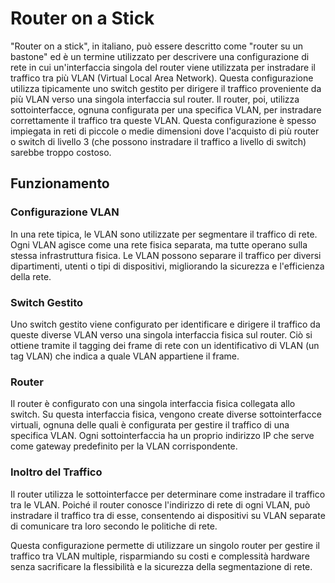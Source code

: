 # Router on a Stick

"Router on a stick", in italiano, può essere descritto come "router su un bastone" ed è un termine utilizzato per descrivere una configurazione di rete in cui un'interfaccia singola del router viene utilizzata per instradare il traffico tra più VLAN (Virtual Local Area Network). Questa configurazione utilizza tipicamente uno switch gestito per dirigere il traffico proveniente da più VLAN verso una singola interfaccia sul router. Il router, poi, utilizza sottointerfacce, ognuna configurata per una specifica VLAN, per instradare correttamente il traffico tra queste VLAN. Questa configurazione è spesso impiegata in reti di piccole o medie dimensioni dove l'acquisto di più router o switch di livello 3 (che possono instradare il traffico a livello di switch) sarebbe troppo costoso.

## Funzionamento

### Configurazione VLAN

In una rete tipica, le VLAN sono utilizzate per segmentare il traffico di rete. Ogni VLAN agisce come una rete fisica separata, ma tutte operano sulla stessa infrastruttura fisica. Le VLAN possono separare il traffico per diversi dipartimenti, utenti o tipi di dispositivi, migliorando la sicurezza e l'efficienza della rete.

### Switch Gestito

Uno switch gestito viene configurato per identificare e dirigere il traffico da queste diverse VLAN verso una singola interfaccia fisica sul router. Ciò si ottiene tramite il tagging dei frame di rete con un identificativo di VLAN (un tag VLAN) che indica a quale VLAN appartiene il frame.

### Router

Il router è configurato con una singola interfaccia fisica collegata allo switch. Su questa interfaccia fisica, vengono create diverse sottointerfacce virtuali, ognuna delle quali è configurata per gestire il traffico di una specifica VLAN. Ogni sottointerfaccia ha un proprio indirizzo IP che serve come gateway predefinito per la VLAN corrispondente.

### Inoltro del Traffico

Il router utilizza le sottointerfacce per determinare come instradare il traffico tra le VLAN. Poiché il router conosce l'indirizzo di rete di ogni VLAN, può instradare il traffico tra di esse, consentendo ai dispositivi su VLAN separate di comunicare tra loro secondo le politiche di rete.

Questa configurazione permette di utilizzare un singolo router per gestire il traffico tra VLAN multiple, risparmiando su costi e complessità hardware senza sacrificare la flessibilità e la sicurezza della segmentazione di rete.
